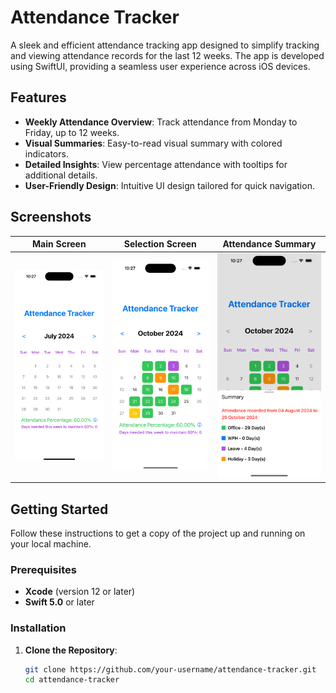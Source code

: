 # Attendance Tracker

A sleek and efficient attendance tracking app designed to simplify tracking and viewing attendance records for the last 12 weeks. The app is developed using SwiftUI, providing a seamless user experience across iOS devices.

## Features

- **Weekly Attendance Overview**: Track attendance from Monday to Friday, up to 12 weeks.
- **Visual Summaries**: Easy-to-read visual summary with colored indicators.
- **Detailed Insights**: View percentage attendance with tooltips for additional details.
- **User-Friendly Design**: Intuitive UI design tailored for quick navigation.

## Screenshots

| Main Screen | Selection Screen | Attendance Summary |
|-------------|--------------------|----------|
| ![Main Screen](screenshots/main_screen.png) | ![Selection Screen](screenshots/summary_screen.png) | ![Attendance Summary](screenshots/settings_screen.png) |

## Getting Started

Follow these instructions to get a copy of the project up and running on your local machine.

### Prerequisites

- **Xcode** (version 12 or later)
- **Swift 5.0** or later

### Installation

1. **Clone the Repository**:
   ```bash
   git clone https://github.com/your-username/attendance-tracker.git
   cd attendance-tracker
